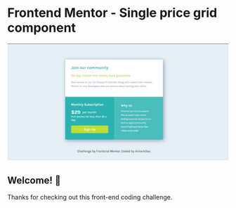# Frontend Mentor - Single price grid component

![Design preview for the Single price grid component coding challenge](./design/my-desing.jpeg)

## Welcome! 👋

Thanks for checking out this front-end coding challenge.

